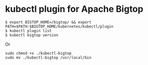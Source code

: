 # kubectl plugin for Apache Bigtop

```
$ export BIGTOP_HOME=/bigtop/ && export PATH=$PATH:$BIGTOP_HOME/kubernetes/kubectl/plugin 
$ kubectl plugin list
$ kubectl bigtop version
```
Or
```
sudo chmod +x ./kubectl-bigtop
sudo mv ./kubectl-bigtop /usr/local/bin
```

